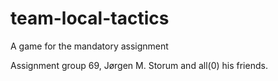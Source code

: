 # team-local-tactics
A game for the mandatory assignment

Assignment group 69, Jørgen M. Storum and all(0) his friends.
